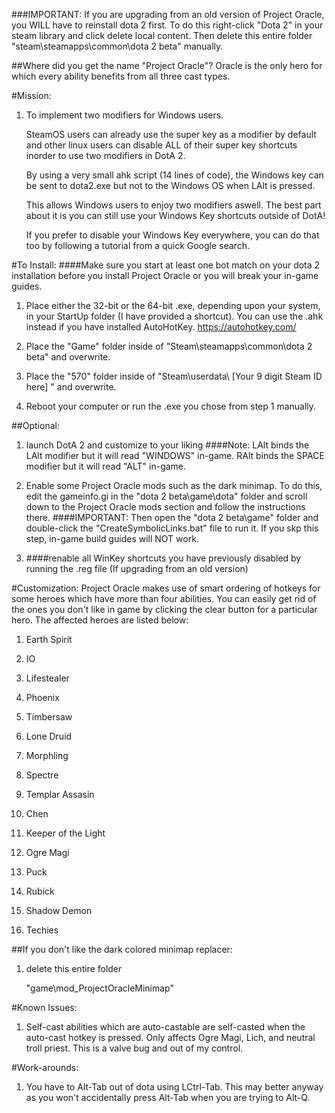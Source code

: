 ###IMPORTANT: If you are upgrading from an old version of Project Oracle, you WILL have to reinstall dota 2 first. To do this right-click "Dota 2" in your steam library and click delete local content. Then delete this entire folder "steam\steamapps\common\dota 2 beta" manually.

##Where did you get the name "Project Oracle"?
Oracle is the only hero for which every ability benefits from all three cast types.



#Mission:

1. To implement two modifiers for Windows users.

   SteamOS users can already use the super key as a modifier by default and other linux users can disable ALL of their super key shortcuts inorder to use two modifiers in DotA 2.

   By using a very small ahk script (14 lines of code), the Windows key can be sent to dota2.exe but not to the Windows OS when LAlt is pressed.

   This allows Windows users to enjoy two modifiers aswell. The best part about it is you can still use your Windows Key shortcuts outside of DotA!

   If you prefer to disable your Windows Key everywhere, you can do that too by following a tutorial from a quick Google search.



#To Install:
####Make sure you start at least one bot match on your dota 2 installation before you install Project Oracle or you will break your in-game guides.

1. Place either the 32-bit or the 64-bit .exe, depending upon your system, in your StartUp folder (I have provided a shortcut).
   You can use the .ahk instead if you have installed AutoHotKey. https://autohotkey.com/

2. Place the "Game" folder inside of "Steam\steamapps\common\dota 2 beta" and overwrite.

4. Place the "570" folder inside of "Steam\userdata\ [Your 9 digit Steam ID here] " and overwrite.

5. Reboot your computer or run the .exe you chose from step 1 manually.

##Optional:

1. launch DotA 2 and customize to your liking
####Note: LAlt binds the LAlt modifier but it will read "WINDOWS" in-game. RAlt binds the SPACE modifier but it will read "ALT" in-game.

2. Enable some Project Oracle mods such as the dark minimap. To do this, edit the gameinfo.gi in the "dota 2 beta\game\dota" folder and scroll down to the Project Oracle mods section and follow the instructions there. 
####IMPORTANT: Then open the "dota 2 beta\game" folder and double-click the "CreateSymbolicLinks.bat" file to run it. If you skp this step, in-game build guides will NOT work.

3. ####renable all WinKey shortcuts you have previously disabled by running the .reg file (If upgrading from an old version)


#Customization:
Project Oracle makes use of smart ordering of hotkeys for some heroes which have more than four abilities.
You can easily get rid of the ones you don't like in game by clicking the clear button for a particular hero.
The affected heroes are listed below:

1. Earth Spirit

2. IO

3. Lifestealer

4. Phoenix

5. Timbersaw

6. Lone Druid

7. Morphling

8. Spectre

9. Templar Assasin

10. Chen

11. Keeper of the Light

12. Ogre Magi

13. Puck

14. Rubick

15. Shadow Demon

16. Techies

##If you don't like the dark colored minimap replacer:

1. delete this entire folder

   "game\mod_ProjectOracleMinimap"



#Known Issues:

1. Self-cast abilities which are auto-castable are self-casted when the auto-cast hotkey is pressed.
Only affects Ogre Magi, Lich, and neutral troll priest. This is a valve bug and out of my control.



#Work-arounds:

1. You have to Alt-Tab out of dota using LCtrl-Tab. This may better anyway as you won't accidentally press Alt-Tab when you are trying to Alt-Q.
